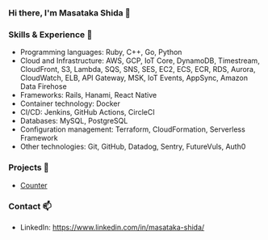 ### Hi there, I'm Masataka Shida 👋

### Skills & Experience 🚀

- Programming languages: Ruby, C++, Go, Python
- Cloud and Infrastructure: AWS, GCP, IoT Core, DynamoDB, Timestream, CloudFront, S3, Lambda, SQS, SNS, SES, EC2, ECS, ECR, RDS, Aurora, CloudWatch, ELB, API Gateway, MSK, IoT Events, AppSync, Amazon Data Firehose
- Frameworks: Rails, Hanami, React Native
- Container technology: Docker
- CI/CD: Jenkins, GitHub Actions, CircleCI
- Databases: MySQL, PostgreSQL
- Configuration management: Terraform, CloudFormation, Serverless Framework
- Other technologies: Git, GitHub, Datadog, Sentry, FutureVuls, Auth0

### Projects 💼

- [Counter](https://github.com/masatakashida/counter)

### Contact 📫

- LinkedIn: https://www.linkedin.com/in/masataka-shida/

<!--
**masatakashida/masatakashida** is a ✨ _special_ ✨ repository because its `README.md` (this file) appears on your GitHub profile.

Here are some ideas to get you started:

- 🔭 I’m currently working on ...
- 🌱 I’m currently learning ...
- 👯 I’m looking to collaborate on ...
- 🤔 I’m looking for help with ...
- 💬 Ask me about ...
- 📫 How to reach me: ...
- 😄 Pronouns: ...
- ⚡ Fun fact: ...
-->
